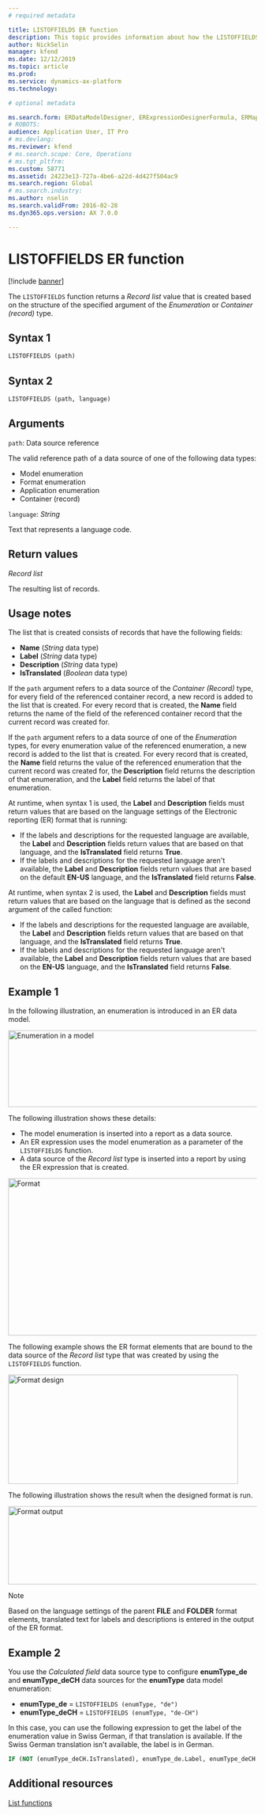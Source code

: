 ```yaml
---
# required metadata

title: LISTOFFIELDS ER function
description: This topic provides information about how the LISTOFFIELDS Electronic reporting (ER) function is used.
author: NickSelin
manager: kfend
ms.date: 12/12/2019
ms.topic: article
ms.prod: 
ms.service: dynamics-ax-platform
ms.technology: 

# optional metadata

ms.search.form: ERDataModelDesigner, ERExpressionDesignerFormula, ERMappedFormatDesigner, ERModelMappingDesigner
# ROBOTS: 
audience: Application User, IT Pro
# ms.devlang: 
ms.reviewer: kfend
# ms.search.scope: Core, Operations
# ms.tgt_pltfrm: 
ms.custom: 58771
ms.assetid: 24223e13-727a-4be6-a22d-4d427f504ac9
ms.search.region: Global
# ms.search.industry: 
ms.author: nselin
ms.search.validFrom: 2016-02-28
ms.dyn365.ops.version: AX 7.0.0

---
```


# LISTOFFIELDS ER function

[!include [banner](../includes/banner.md)]

The `LISTOFFIELDS` function returns a *Record list* value that is created based on the structure of the specified argument of the *Enumeration* or *Container (record)* type.

## Syntax 1

```vb
LISTOFFIELDS (path)
```

## Syntax 2

```vb
LISTOFFIELDS (path, language)
```

## Arguments

`path`: Data source reference

The valid reference path of a data source of one of the following data types:

- Model enumeration
- Format enumeration
- Application enumeration
- Container (record)

`language`: *String*

Text that represents a language code.

## Return values

*Record list*

The resulting list of records.

## Usage notes

The list that is created consists of records that have the following fields:

- **Name** (*String* data type)
- **Label** (*String* data type)
- **Description** (*String* data type)
- **IsTranslated** (*Boolean* data type)

If the `path` argument refers to a data source of the *Container (Record)* type, for every field of the referenced container record, a new record is added to the list that is created. For every record that is created, the **Name** field returns the name of the field of the referenced container record that the current record was created for.

If the `path` argument refers to a data source of one of the *Enumeration* types, for every enumeration value of the referenced enumeration, a new record is added to the list that is created. For every record that is created, the **Name** field returns the value of the referenced enumeration that the current record was created for, the **Description** field returns the description of that enumeration, and the **Label** field returns the label of that enumeration.

At runtime, when syntax 1 is used, the **Label** and **Description** fields must return values that are based on the language settings of the Electronic reporting (ER) format that is running:

- If the labels and descriptions for the requested language are available, the **Label** and **Description** fields return values that are based on that language, and the **IsTranslated** field returns **True**.
- If the labels and descriptions for the requested language aren't available, the **Label** and **Description** fields return values that are based on the default **EN-US** language, and the **IsTranslated** field returns **False**.

At runtime, when syntax 2 is used, the **Label** and **Description** fields must return values that are based on the language that is defined as the second argument of the called function:

- If the labels and descriptions for the requested language are available, the **Label** and **Description** fields return values that are based on that language, and the **IsTranslated** field returns **True**.
- If the labels and descriptions for the requested language aren't available, the **Label** and **Description** fields return values that are based on the **EN-US** language, and the **IsTranslated** field returns **False**.

## Example 1

In the following illustration, an enumeration is introduced in an ER data model.

<a href="./media/ger-listoffields-function-model-enumeration.png"><img src="./media/ger-listoffields-function-model-enumeration-e1474545790761.png" alt="Enumeration in a model" class="alignnone wp-image-1203943 size-full" width="514" height="155" /></a>

The following illustration shows these details:

- The model enumeration is inserted into a report as a data source.
- An ER expression uses the model enumeration as a parameter of the `LISTOFFIELDS` function.
- A data source of the *Record list* type is inserted into a report by using the ER expression that is created.

<a href="./media/ger-listoffields-function-in-format-expression.png"><img src="./media/ger-listoffields-function-in-format-expression-e1474546110395.png" alt="Format" class="alignnone wp-image-1204033 size-full" width="549" height="318" /></a>

The following example shows the ER format elements that are bound to the data source of the *Record list* type that was created by using the `LISTOFFIELDS` function.

<a href="./media/ger-listoffields-function-format-design.png"><img src="./media/ger-listoffields-function-format-design.png" alt="Format design" class="alignnone size-full wp-image-1204043" width="466" height="221" /></a>

The following illustration shows the result when the designed format is run.

<a href="./media/ger-listoffields-function-format-output.png"><img src="./media/ger-listoffields-function-format-output.png" alt="Format output" class="alignnone size-full wp-image-1204053" width="585" height="158" /></a>

> [!NOTE] 
> Based on the language settings of the parent **FILE** and **FOLDER** format elements, translated text for labels and descriptions is entered in the output of the ER format.

## Example 2

You use the *Calculated field* data source type to configure **enumType\_de** and **enumType\_deCH** data sources for the **enumType** data model enumeration:

- **enumType\_de** = `LISTOFFIELDS (enumType, "de")`
- **enumType\_deCH** = `LISTOFFIELDS (enumType, "de-CH")`

In this case, you can use the following expression to get the label of the enumeration value in Swiss German, if that translation is available. If the Swiss German translation isn't available, the label is in German.

```vb
IF (NOT (enumType_deCH.IsTranslated), enumType_de.Label, enumType_deCH.Label)
```

## Additional resources

[List functions](er-functions-category-list.md)
